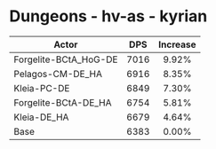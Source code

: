 # Dungeons - hv-as - kyrian
| Actor | DPS | Increase |
|---|:---:|:---:|
|Forgelite-BCtA_HoG-DE|7016|9.92%|
|Pelagos-CM-DE_HA|6916|8.35%|
|Kleia-PC-DE|6849|7.30%|
|Forgelite-BCtA-DE_HA|6754|5.81%|
|Kleia-DE_HA|6679|4.64%|
|Base|6383|0.00%|

